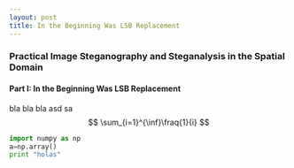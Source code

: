 ```yaml
---
layout: post
title: In the Beginning Was LSB Replacement
---
```

### Practical Image Steganography and Steganalysis in the Spatial Domain
#### Part I: In the Beginning Was LSB Replacement

bla bla bla
asd
sa
$$
\sum_{i=1}^{\inf}\fraq{1}{i}
$$

```python
import numpy as np
a=np.array()
print "holas"
```
